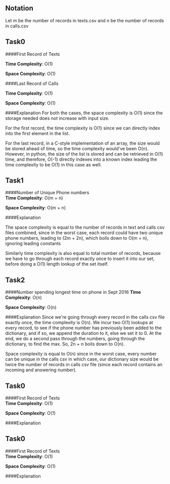 Notation
----
Let m be the number of records in texts.csv and n be the number of records in 
calls.csv


Task0
----

####First Record of Texts  

**Time Complexity**: O(1) 

**Space Complexity**: O(1)


####Last Record of Calls  

**Time Complexity**: O(1)

**Space Complexity**: O(1)


####Explanation
For both the cases, the space complexity is O(1) since the storage needed
does not increase with input size.  

For the first record, the time complexity is O(1) since we can directly index into
the first element in the list.  

For the last record, in a C-style implementation of an array, the size would be
stored ahead of time, so the time complexity would've been O(n).
However, in python, the size of the list is stored and can be retrieved in O(1)
time, and therefore, O(-1) directly indexes into a known index leading the time
complexity to be O(1) in this case as well.

Task1
----

####Number of Unique Phone numbers  
**Time Complexity**: O(m + n) 

**Space Complexity**: O(m + n)

####Explanation

The space complexity is equal to the number of records in text and calls csv
files combined, since in the worst case, each record could have two unique 
phone numbers, leading to (2m + 2n), which boils down to O(m + n), ignoring
leading constants

Similarly time complexity is also equal to total number of records, because we
have to go through each record exactly once to insert it into our set, before doing
a O(1) length lookup of the set itself.

Task2
----

####Number spending longest time on phone in Sept 2016
**Time Complexity**: O(n) 

**Space Complexity**: O(n)

####Explanation
Since we're going through every record in the calls csv file exactly once, the 
time complexity is O(n). We incur two O(1) lookups at every record, to see if the
phone number has previously been added to the dictionary, and if so, we append 
the duration to it, else we set it to 0. At the end, we do a second pass through
the numbers, going through the dictionary, to find the max. So, 2n + n boils down
to O(n).

Space complexity is equal to O(n) since in the worst case, every number can be 
unique in the calls csv in which case, our dictionary size would be twice the 
number of records in calls csv file (since each record contains an incoming and
answering number). 

Task0
----

####First Record of Texts  
**Time Complexity**: O(1) 

**Space Complexity**: O(1)

####Explanation

Task0
----

####First Record of Texts  
**Time Complexity**: O(1) 

**Space Complexity**: O(1)

####Explanation




  